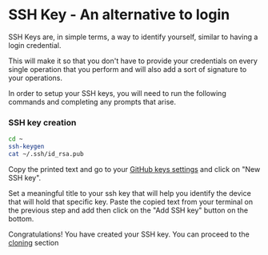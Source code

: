 # SSH Key - An alternative to login

SSH Keys are, in simple terms, a way to identify yourself, similar to having a login credential. 

This will make it so that you don't have to provide your credentials on every single operation that you perform and will also add a sort of signature to your operations.

In order to setup your SSH keys, you will need to run the following commands and completing any prompts that arise.

### SSH key creation
~~~bash
cd ~
ssh-keygen
cat ~/.ssh/id_rsa.pub
~~~

Copy the printed text and go to your [GitHub keys settings](https://github.com/settings/keys) and click on "New SSH key".

Set a meaningful title to your ssh key that will help you identify the device that will hold that specific key. Paste the copied text from your terminal on the previous step and add then click on the "Add SSH key" button on the bottom.

Congratulations! You have created your SSH key. You can proceed to the [cloning](../Cloning/Cloning.md) section